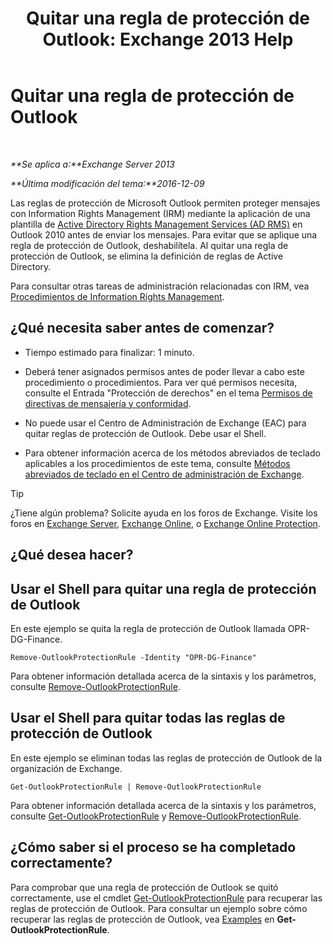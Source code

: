 ﻿---
title: 'Quitar una regla de protección de Outlook: Exchange 2013 Help'
TOCTitle: Quitar una regla de protección de Outlook
ms:assetid: 569fc3be-b269-43f5-8797-73ab0691e685
ms:mtpsurl: https://technet.microsoft.com/es-es/library/Ee633467(v=EXCHG.150)
ms:contentKeyID: 49895638
ms.date: 04/23/2018
mtps_version: v=EXCHG.150
ms.translationtype: HT
---

# Quitar una regla de protección de Outlook

 

_**Se aplica a:**Exchange Server 2013_

_**Última modificación del tema:**2016-12-09_

Las reglas de protección de Microsoft Outlook permiten proteger mensajes con Information Rights Management (IRM) mediante la aplicación de una plantilla de [Active Directory Rights Management Services (AD RMS)](https://technet.microsoft.com/es-es/library/hh831364.aspx) en Outlook 2010 antes de enviar los mensajes. Para evitar que se aplique una regla de protección de Outlook, deshabilítela. Al quitar una regla de protección de Outlook, se elimina la definición de reglas de Active Directory.

Para consultar otras tareas de administración relacionadas con IRM, vea [Procedimientos de Information Rights Management](information-rights-management-procedures-exchange-2013-help.md).

## ¿Qué necesita saber antes de comenzar?

  - Tiempo estimado para finalizar: 1 minuto.

  - Deberá tener asignados permisos antes de poder llevar a cabo este procedimiento o procedimientos. Para ver qué permisos necesita, consulte el Entrada "Protección de derechos" en el tema [Permisos de directivas de mensajería y conformidad](messaging-policy-and-compliance-permissions-exchange-2013-help.md).

  - No puede usar el Centro de Administración de Exchange (EAC) para quitar reglas de protección de Outlook. Debe usar el Shell.

  - Para obtener información acerca de los métodos abreviados de teclado aplicables a los procedimientos de este tema, consulte [Métodos abreviados de teclado en el Centro de administración de Exchange](keyboard-shortcuts-in-the-exchange-admin-center-exchange-online-protection-help.md).


> [!TIP]
> ¿Tiene algún problema? Solicite ayuda en los foros de Exchange. Visite los foros en <A href="https://go.microsoft.com/fwlink/p/?linkid=60612">Exchange Server</A>, <A href="https://go.microsoft.com/fwlink/p/?linkid=267542">Exchange Online</A>, o <A href="https://go.microsoft.com/fwlink/p/?linkid=285351">Exchange Online Protection</A>.



## ¿Qué desea hacer?

## Usar el Shell para quitar una regla de protección de Outlook

En este ejemplo se quita la regla de protección de Outlook llamada OPR-DG-Finance.

    Remove-OutlookProtectionRule -Identity "OPR-DG-Finance"

Para obtener información detallada acerca de la sintaxis y los parámetros, consulte [Remove-OutlookProtectionRule](https://technet.microsoft.com/es-es/library/dd297961\(v=exchg.150\)).

## Usar el Shell para quitar todas las reglas de protección de Outlook

En este ejemplo se eliminan todas las reglas de protección de Outlook de la organización de Exchange.

    Get-OutlookProtectionRule | Remove-OutlookProtectionRule

Para obtener información detallada acerca de la sintaxis y los parámetros, consulte [Get-OutlookProtectionRule](https://technet.microsoft.com/es-es/library/dd298004\(v=exchg.150\)) y [Remove-OutlookProtectionRule](https://technet.microsoft.com/es-es/library/dd297961\(v=exchg.150\)).

## ¿Cómo saber si el proceso se ha completado correctamente?

Para comprobar que una regla de protección de Outlook se quitó correctamente, use el cmdlet [Get-OutlookProtectionRule](https://technet.microsoft.com/es-es/library/dd298004\(v=exchg.150\)) para recuperar las reglas de protección de Outlook. Para consultar un ejemplo sobre cómo recuperar las reglas de protección de Outlook, vea [Examples](https://technet.microsoft.com/es-es/dd298004\(exchg.150\)#examples) en **Get-OutlookProtectionRule**.

